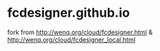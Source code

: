 # fcdesigner.github.io

fork from http://wenq.org/cloud/fcdesigner.html & http://wenq.org/cloud/fcdesigner_local.html

